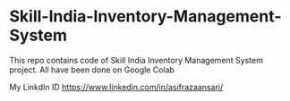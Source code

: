 # Skill-India-Inventory-Management-System
This repo contains code of Skill India Inventory Management System project.
All have been done on Google Colab

My LinkdIn ID https://www.linkedin.com/in/asifrazaansari/
